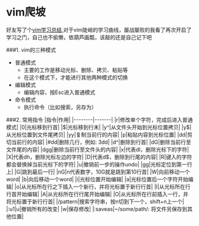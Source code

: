 ﻿# vim爬坡

好友写了个[vim学习总结](http://blog.csdn.net/lttclaw_/article/details/42967907),对于vim陡峭的学习曲线，屡战屡败的我看了再次开启了学习之门，自己也不偷懒，依葫芦画瓢，该敲的还是自己记下吧

###1. vim的三种模式
+ 普通模式
    - 主要的工作是移动光标、删除、拷贝、粘贴等
    - 在这个模式下，才能进行其他两种模式的切换
+ 编辑模式
    - 编辑内容，按Esc进入普通模式
+ 命令模式
    - 执行命令（比如搜索，另存为）

###2. 常用指令
|指令|作用|
|--------|-------|
|r|修改单个字符，完成后进入普通模式|
|0|光标移到行首|
|\$|光标移到行末|
|y^|从文件头开始到光标位置拷贝|
|y\$|从光标位置到文件尾拷贝|
|yy|复制当前行的内容|
|p|粘贴内容到光标位置|
|dd|剪切当前行的内容|
|#dd|删除几行，例如: 3dd|
|d^|删除到行首|
|dG|删除当前行至文件尾的内容|
|dgg|删除当前行至文件头的内容|
|x|代表dl，删除光标下的字符|
|X|代表dh，删除光标左边的字符|
|D|代表d$，删除到行尾的内容|
|R|键入的字符都会替换掉当前光标下的字符|
|u|撤销前一步的操作undo|
|gg|光标定位到第一行上|
|G|跳到最后一行|
|nG|n代表数字，10G就是跳到第10行首|
|W|向前移动一个word|
|b|向后移动一个word|
|i|光标位置开始编辑|
|a|光标位置后一个字符开始编辑|
|o|从光标所在行之下插入一个新行，并将光标置于新行行首|
|I|从光标所在行行首开始编辑|
|A|从光标所在行行尾开始编辑|
|O|从光标所在行前插入一行，并将光标置于新行行首|
|/pattern|搜索字符串，按n切到下一个，shift+n上一个|
|:u1\|u|撤销所有的改变|
|w|保存修改|
|:saveas|~/some/path/: 将文件另保存到其他位置|





